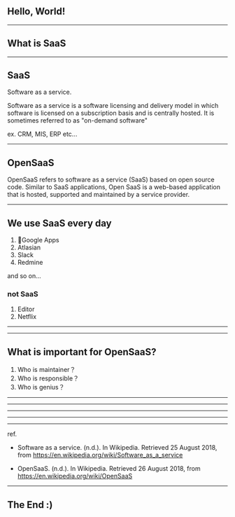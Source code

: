 ## Hello, World!

---

## What is SaaS

---

## SaaS

Software as a service.

Software as a service is a software licensing and
delivery model in which software is licensed on
a subscription basis and is centrally hosted.
It is sometimes referred to as "on-demand software"

ex. CRM, MIS, ERP etc...

---

## OpenSaaS
OpenSaaS refers to software as a service (SaaS) based on open source code.
Similar to SaaS applications, Open SaaS is a web-based application that is hosted,
supported and maintained by a service provider.

---

## We use SaaS every day

1. Google Apps
2. Atlasian
3. Slack
4. Redmine

and so on...

### not SaaS
1. Editor
2. Netflix

---



---

## What is important for OpenSaaS?

1. Who is maintainer？
2. Who is responsible？
3. Who is genius？

---
---
---
---
---

ref.
- Software as a service. (n.d.). In Wikipedia. Retrieved 25 August 2018, from https://en.wikipedia.org/wiki/Software_as_a_service

- OpenSaaS. (n.d.). In Wikipedia. Retrieved 26 August 2018, from https://en.wikipedia.org/wiki/OpenSaaS

---

## The End :)